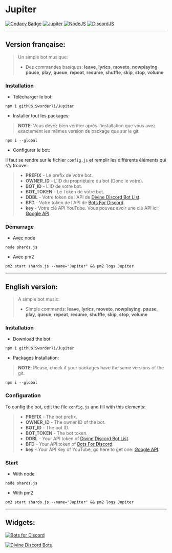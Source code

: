 # Jupiter
[![Codacy Badge](https://api.codacy.com/project/badge/Grade/83452b5eca7b42b28674fb2766c378c2)](https://www.codacy.com/app/Sworder71/Jupiter?utm_source=github.com&amp;utm_medium=referral&amp;utm_content=Sworder71/Jupiter&amp;utm_campaign=Badge_Grade)
[![Jupiter](https://img.shields.io/badge/Jupiter-1.5.0--dev-greenBright.svg)](https://github.com/Sworder71/Jupiter)
[![NodeJS](https://img.shields.io/badge/node.js-8.12.0-greenBright.svg)](https://nodejs.org/)
[![DiscordJS](https://img.shields.io/badge/discord.js-11.3.2-greenBright.svg)](https://discord.js.org/#/)

___________

## Version française:

> Un simple bot musique:
>- Des commandes basiques: **leave**, **lyrics**, **moveto**, **nowplaying**, **pause**, **play**, **queue**, **repeat**, **resume**, **shuffle**, **skip**, **stop**, **volume**

### Installation
 - Télécharger le bot:

```
npm i github:Sworder71/Jupiter
```

 - Installer tout les packages:
 
 > **NOTE**: Vous devez bien vérifier après l'installation que vous avez exactement les mêmes version de package que sur le git.
```
npm i --global
```

- Configurer le bot:

Il faut se rendre sur le fichier `config.js` et remplir les différents éléments qui s'y trouve:
>- **PREFIX** - Le prefix de votre bot.
>- **OWNER_ID** - L'ID du propriétaire du bot (Donc le votre).
>- **BOT_ID** - L'ID de votre bot.
>- **BOT_TOKEN** - Le Token de votre bot.
>- **DDBL** - Votre token de l'API de [Divine Discord Bot List](https://divinediscordbots.com).
>- **BFD** - Votre token de l'API de [Bots For Discord](https://botsfordiscord.com).
>- **key** - Votre clé API YouTube. Vous pouvez avoir une clé API ici: [Google API](https://console.cloud.google.com/apis/dashboard).

### Démarrage
- Avec node

```
node shards.js
```

- Avec pm2

```
pm2 start shards.js --name="Jupiter" && pm2 logs Jupiter
```
___________

## English version:

> A simple bot music:
>- Simple commands: **leave**, **lyrics**, **moveto**, **nowplaying**, **pause**, **play**, **queue**, **repeat**, **resume**, **shuffle**, **skip**, **stop**, **volume**

### Installation

 - Download the bot:

```
npm i github:Sworder71/Jupiter
```

 - Packages Installation:
 
> **NOTE**: Please, check if your packages have the same versions of the git.

```
npm i --global
```

### Configuration

To config the bot, edit the file `config.js` and fill with this elements:

>- **PREFIX** - The bot prefix.
>- **OWNER_ID** - The owner ID of the bot.
>- **BOT_ID** - The bot ID.
>- **BOT_TOKEN** - The bot token.
>- **DDBL** - Your API token of [Divine Discord Bot List](https://divinediscordbots.com).
>- **BFD** - Your API token of [Bots For Discord](https://botsfordiscord.com).
>- **key** - Your API Key of YouTube, go here to get one: [Google API](https://console.cloud.google.com/apis/dashboard).

### Start
- With node

```
node shards.js
```

- With pm2

```
pm2 start shards.js --name="Jupiter" && pm2 logs Jupiter
```
___________

## Widgets:

[![Bots for Discord](https://botsfordiscord.com/api/bot/531502637888045057/widget)](https://botsfordiscord.com/bots/531502637888045057)

[![Divine Discord Bots](https://divinediscordbots.com/api/widget/531502637888045057.svg)](https://divinediscordbots.com/bots/531502637888045057)
